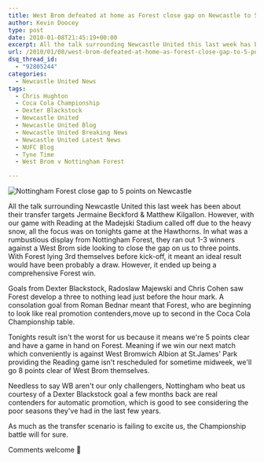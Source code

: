 ```yaml
---
title: West Brom defeated at home as Forest close gap on Newcastle to 5 points
author: Kevin Doocey
type: post
date: 2010-01-08T21:45:19+00:00
excerpt: All the talk surrounding Newcastle United this last week has been about..
url: /2010/01/08/west-brom-defeated-at-home-as-forest-close-gap-to-5-points/
dsq_thread_id:
  - "92805244"
categories:
  - Newcastle United News
tags:
  - Chris Hughton
  - Coca Cola Championship
  - Dexter Blackstock
  - Newcastle United
  - Newcastle United Blog
  - Newcastle United Breaking News
  - Newcastle United Latest News
  - NUFC Blog
  - Tyne Time
  - West Brom v Nottingham Forest

---
```

![Nottingham Forest close gap to 5 points on Newcastle](https://static.guim.co.uk/sys-images/SPORT/Pix/pictures/2009/10/1/1254352853921/Dexter-Blackstock-001.jpg)

All the talk surrounding Newcastle United this last week has been about their transfer targets Jermaine Beckford & Matthew Kilgallon. However, with our game with Reading at the Madejski Stadium called off due to the heavy snow, all the focus was on tonights game at the Hawthorns. In what was a rumbustious display from Nottingham Forest, they ran out 1-3 winners against  a West Brom side looking to close the gap on us to three points. With Forest lying 3rd themselves before kick-off, it meant an ideal result would have been probably a draw. However, it ended up being a comprehensive Forest win.

Goals from Dexter Blackstock, Radoslaw Majewski and Chris Cohen saw Forest develop a three to nothing lead just before the hour mark. A consolation goal from Roman Bednar meant that Forest, who are beginning to look like real promotion contenders,move up to second in the Coca Cola Championship table.

Tonights result isn't the worst for us because it means we're 5 points clear and have a game in hand on Forest. Meaning if we win our next match which conveniently is against West Bromwich Albion at St.James' Park providing the Reading game isn't rescheduled for sometime midweek, we'll go 8 points clear of West Brom themselves.

Needless to say WB aren't our only challengers, Nottingham who beat us courtesy of a Dexter Blackstock goal a few months back are real contenders for automatic promotion, which is good to see considering the poor seasons they've had in the last few years.

As much as the transfer scenario is failing to excite us, the Championship battle will for sure.

Comments welcome 🙂
